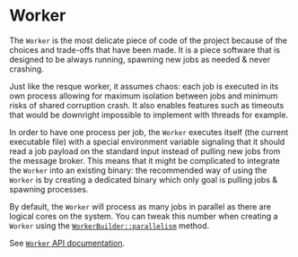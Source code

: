 # Worker

The `Worker` is the most delicate piece of code of the project because of the
choices and trade-offs that have been made. It is a piece software that is
designed to be always running, spawning new jobs as needed & never crashing.

Just like the resque worker, it assumes chaos: each job is executed in its own
process allowing for maximum isolation between jobs and minimum risks of shared
corruption crash. It also enables features such as timeouts that would be
downright impossible to implement with threads for example.

In order to have one process per job, the `Worker` executes itself (the current
executable file) with a special environment variable signaling that it should
read a job payload on the standard input instead of pulling new jobs from the
message broker. This means that it might be complicated to integrate the
`Worker` into an existing binary: the recommended way of using the `Worker` is
by creating a dedicated binary which only goal is pulling jobs & spawning
processes.

By default, the `Worker` will process as many jobs in parallel as there are
logical cores on the system. You can tweak this number when creating a
`Worker` using the [`WorkerBuilder::parallelism`] method.

See [`Worker` API documentation](https://docs.rs/batch/0.1/batch/struct.Worker.html).

[`WorkerBuilder::parallelism`]: https://docs.rs/batch/0.1/batch/struct.WorkerBuilder.html#method.parallelism
